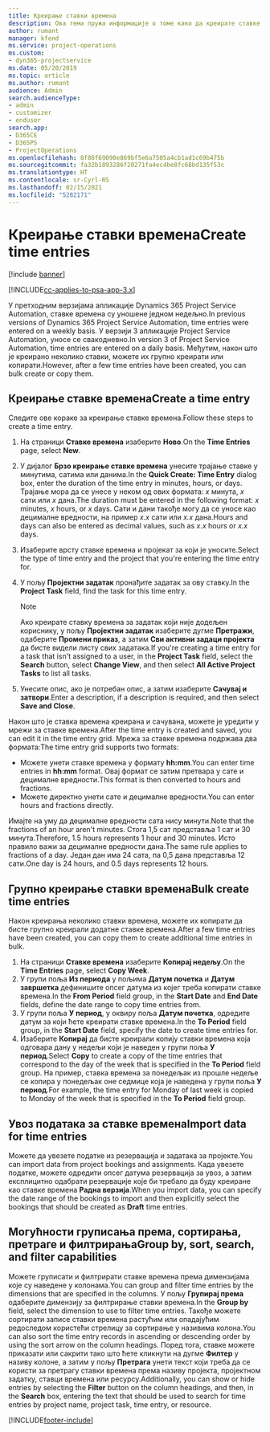 ```yaml
---
title: Креирање ставки времена
description: Ова тема пружа информације о томе како да креирате ставке времена.
author: rumant
manager: kfend
ms.service: project-operations
ms.custom:
- dyn365-projectservice
ms.date: 05/20/2019
ms.topic: article
ms.author: rumant
audience: Admin
search.audienceType:
- admin
- customizer
- enduser
search.app:
- D365CE
- D365PS
- ProjectOperations
ms.openlocfilehash: 8f86f69090e869bf5e6a7505a4cb1ad1c69b475b
ms.sourcegitcommit: fa32b1893286f20271fa4ec4be8fc68bd135f53c
ms.translationtype: HT
ms.contentlocale: sr-Cyrl-RS
ms.lasthandoff: 02/15/2021
ms.locfileid: "5282171"
---
```

# <a name="create-time-entries"></a><span data-ttu-id="ba417-103">Креирање ставки времена</span><span class="sxs-lookup"><span data-stu-id="ba417-103">Create time entries</span></span>

[!include [banner](../includes/psa-now-project-operations.md)]

[!INCLUDE[cc-applies-to-psa-app-3.x](../includes/cc-applies-to-psa-app-3x.md)]

<span data-ttu-id="ba417-104">У претходним верзијама апликације Dynamics 365 Project Service Automation, ставке времена су уношене једном недељно.</span><span class="sxs-lookup"><span data-stu-id="ba417-104">In previous versions of Dynamics 365 Project Service Automation, time entries were entered on a weekly basis.</span></span> <span data-ttu-id="ba417-105">У верзији 3 апликације Project Service Automation, уносе се свакодневно.</span><span class="sxs-lookup"><span data-stu-id="ba417-105">In version 3 of Project Service Automation, time entries are entered on a daily basis.</span></span> <span data-ttu-id="ba417-106">Међутим, након што је креирано неколико ставки, можете их групно креирати или копирати.</span><span class="sxs-lookup"><span data-stu-id="ba417-106">However, after a few time entries have been created, you can bulk create or copy them.</span></span>

## <a name="create-a-time-entry"></a><span data-ttu-id="ba417-107">Креирање ставке времена</span><span class="sxs-lookup"><span data-stu-id="ba417-107">Create a time entry</span></span>

<span data-ttu-id="ba417-108">Следите ове кораке за креирање ставке времена.</span><span class="sxs-lookup"><span data-stu-id="ba417-108">Follow these steps to create a time entry.</span></span>

1. <span data-ttu-id="ba417-109">На страници **Ставке времена** изаберите **Ново**.</span><span class="sxs-lookup"><span data-stu-id="ba417-109">On the **Time Entries** page, select **New**.</span></span>
2. <span data-ttu-id="ba417-110">У дијалог **Брзо креирање ставке времена** унесите трајање ставке у минутима, сатима или данима.</span><span class="sxs-lookup"><span data-stu-id="ba417-110">In the **Quick Create: Time Entry** dialog box, enter the duration of the time entry in minutes, hours, or days.</span></span> <span data-ttu-id="ba417-111">Трајање мора да се унесе у неком од ових формата: *x* минута, *x* сати или *x* дана.</span><span class="sxs-lookup"><span data-stu-id="ba417-111">The duration must be entered in the following format: *x* minutes, *x* hours, or *x* days.</span></span> <span data-ttu-id="ba417-112">Сати и дани такође могу да се уносе као децималне вредности, на пример *x.x* сати или *x.x* дана.</span><span class="sxs-lookup"><span data-stu-id="ba417-112">Hours and days can also be entered as decimal values, such as *x.x* hours or *x.x* days.</span></span>
3. <span data-ttu-id="ba417-113">Изаберите врсту ставке времена и пројекат за који је уносите.</span><span class="sxs-lookup"><span data-stu-id="ba417-113">Select the type of time entry and the project that you're entering the time entry for.</span></span>
4. <span data-ttu-id="ba417-114">У пољу **Пројектни задатак** пронађите задатак за ову ставку.</span><span class="sxs-lookup"><span data-stu-id="ba417-114">In the **Project Task** field, find the task for this time entry.</span></span>

    > [!NOTE]
    > <span data-ttu-id="ba417-115">Ако креирате ставку времена за задатак који није додељен кориснику, у пољу **Пројектни задатак** изаберите дугме **Претражи**, одаберите **Промени приказ**, а затим **Сви активни задаци пројекта** да бисте видели листу свих задатака.</span><span class="sxs-lookup"><span data-stu-id="ba417-115">If you're creating a time entry for a task that isn't assigned to a user, in the **Project Task** field, select the **Search** button, select **Change View**, and then select **All Active Project Tasks** to list all tasks.</span></span>

5. <span data-ttu-id="ba417-116">Унесите опис, ако је потребан опис, а затим изаберите **Сачувај и затвори**.</span><span class="sxs-lookup"><span data-stu-id="ba417-116">Enter a description, if a description is required, and then select **Save and Close**.</span></span>

<span data-ttu-id="ba417-117">Након што је ставка времена креирана и сачувана, можете је уредити у мрежи за ставке времена.</span><span class="sxs-lookup"><span data-stu-id="ba417-117">After the time entry is created and saved, you can edit it in the time entry grid.</span></span> <span data-ttu-id="ba417-118">Мрежа за ставке времена подржава два формата:</span><span class="sxs-lookup"><span data-stu-id="ba417-118">The time entry grid supports two formats:</span></span>

- <span data-ttu-id="ba417-119">Можете унети ставке времена у формату **hh:mm**.</span><span class="sxs-lookup"><span data-stu-id="ba417-119">You can enter time entries in **hh:mm** format.</span></span> <span data-ttu-id="ba417-120">Овај формат се затим претвара у сате и децималне вредности.</span><span class="sxs-lookup"><span data-stu-id="ba417-120">This format is then converted to hours and fractions.</span></span>
- <span data-ttu-id="ba417-121">Можете директно унети сате и децималне вредности.</span><span class="sxs-lookup"><span data-stu-id="ba417-121">You can enter hours and fractions directly.</span></span>

<span data-ttu-id="ba417-122">Имајте на уму да децималне вредности сата нису минути.</span><span class="sxs-lookup"><span data-stu-id="ba417-122">Note that the fractions of an hour aren't minutes.</span></span> <span data-ttu-id="ba417-123">Стога 1,5 сат представља 1 сат и 30 минута.</span><span class="sxs-lookup"><span data-stu-id="ba417-123">Therefore, 1.5 hours represents 1 hour and 30 minutes.</span></span> <span data-ttu-id="ba417-124">Исто правило важи за децималне вредности дана.</span><span class="sxs-lookup"><span data-stu-id="ba417-124">The same rule applies to fractions of a day.</span></span> <span data-ttu-id="ba417-125">Један дан има 24 сата, па 0,5 дана представља 12 сати.</span><span class="sxs-lookup"><span data-stu-id="ba417-125">One day is 24 hours, and 0.5 days represents 12 hours.</span></span>

## <a name="bulk-create-time-entries"></a><span data-ttu-id="ba417-126">Групно креирање ставки времена</span><span class="sxs-lookup"><span data-stu-id="ba417-126">Bulk create time entries</span></span>

<span data-ttu-id="ba417-127">Након креирања неколико ставки времена, можете их копирати да бисте групно креирали додатне ставке времена.</span><span class="sxs-lookup"><span data-stu-id="ba417-127">After a few time entries have been created, you can copy them to create additional time entries in bulk.</span></span>

1. <span data-ttu-id="ba417-128">На страници **Ставке времена** изаберите **Копирај недељу**.</span><span class="sxs-lookup"><span data-stu-id="ba417-128">On the **Time Entries** page, select **Copy Week**.</span></span>
2. <span data-ttu-id="ba417-129">У групи поља **Из периода** у пољима **Датум почетка** и **Датум завршетка** дефинишите опсег датума из којег треба копирати ставке времена.</span><span class="sxs-lookup"><span data-stu-id="ba417-129">In the **From Period** field group, in the **Start Date** and **End Date** fields, define the date range to copy time entries from.</span></span>
3. <span data-ttu-id="ba417-130">У групи поља **У период**, у оквиру поља **Датум почетка**, одредите датум за који ћете креирати ставке времена.</span><span class="sxs-lookup"><span data-stu-id="ba417-130">In the **To Period** field group, in the **Start Date** field, specify the date to create time entries for.</span></span>
4. <span data-ttu-id="ba417-131">Изаберите **Копирај** да бисте креирали копију ставки времена која одговара дану у недељи који је наведен у групи поља **У период**.</span><span class="sxs-lookup"><span data-stu-id="ba417-131">Select **Copy** to create a copy of the time entries that correspond to the day of the week that is specified in the **To Period** field group.</span></span> <span data-ttu-id="ba417-132">На пример, ставка времена за понедељак из прошле недеље се копира у понедељак оне седмице која је наведена у групи поља **У период**.</span><span class="sxs-lookup"><span data-stu-id="ba417-132">For example, the time entry for Monday of last week is copied to Monday of the week that is specified in the **To Period** field group.</span></span>

## <a name="import-data-for-time-entries"></a><span data-ttu-id="ba417-133">Увоз података за ставке времена</span><span class="sxs-lookup"><span data-stu-id="ba417-133">Import data for time entries</span></span>

<span data-ttu-id="ba417-134">Можете да увезете податке из резервација и задатака за пројекте.</span><span class="sxs-lookup"><span data-stu-id="ba417-134">You can import data from project bookings and assignments.</span></span> <span data-ttu-id="ba417-135">Када увезете податке, можете одредити опсег датума резервација за увоз, а затим експлицитно одабрати резервације које би требало да буду креиране као ставке времена **Радна верзија**.</span><span class="sxs-lookup"><span data-stu-id="ba417-135">When you import data, you can specify the date range of the bookings to import and then explicitly select the bookings that should be created as **Draft** time entries.</span></span>

## <a name="group-by-sort-search-and-filter-capabilities"></a><span data-ttu-id="ba417-136">Могућности груписања према, сортирања, претраге и филтрирања</span><span class="sxs-lookup"><span data-stu-id="ba417-136">Group by, sort, search, and filter capabilities</span></span>

<span data-ttu-id="ba417-137">Можете груписати и филтрирати ставке времена према димензијама које су наведене у колонама.</span><span class="sxs-lookup"><span data-stu-id="ba417-137">You can group and filter time entries by the dimensions that are specified in the columns.</span></span> <span data-ttu-id="ba417-138">У пољу **Групирај према** одаберите димензију за филтрирање ставки времена.</span><span class="sxs-lookup"><span data-stu-id="ba417-138">In the **Group by** field, select the dimension to use to filter time entries.</span></span> <span data-ttu-id="ba417-139">Такође можете сортирати записе ставки времена растућим или опадајућим редоследом користећи стрелицу за сортирање у називима колона.</span><span class="sxs-lookup"><span data-stu-id="ba417-139">You can also sort the time entry records in ascending or descending order by using the sort arrow on the column headings.</span></span> <span data-ttu-id="ba417-140">Поред тога, ставке можете приказати или сакрити тако што ћете кликнути на дугме **Филтер** у називу колоне, а затим у пољу **Претрага** унети текст који треба да се користи за претрагу ставки времена према називу пројекта, пројектном задатку, ставци времена или ресурсу.</span><span class="sxs-lookup"><span data-stu-id="ba417-140">Additionally, you can show or hide entries by selecting the **Filter** button on the column headings, and then, in the **Search** box, entering the text that should be used to search for time entries by project name, project task, time entry, or resource.</span></span>


[!INCLUDE[footer-include](../includes/footer-banner.md)]